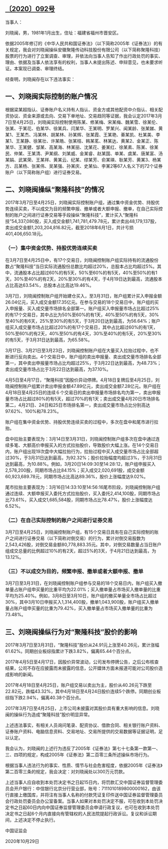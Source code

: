 ## [〔2020〕092号](http://www.csrc.gov.cn/pub/zjhpublic/G00306212/202012/t20201225_389393.htm)



当事人：

刘晓闽，男，1981年1月出生，住址：福建省福州市晋安区。



依据2005年修订的《中华人民共和国证券法》（以下简称2005年《证券法》）的有关规定，我会对刘晓闽操纵安徽聚隆传动科技股份有限公司（以下简称聚隆科技）股票的行为进行了立案调查、审理，并依法向当事人告知了作出行政处罚的事实、理由、依据及当事人依法享有的权利，当事人未提出陈述、申辩意见，也未要求听证。本案现已调查、审理终结。



经查明，刘晓闽存在以下违法事实：



## 一、刘晓闽实际控制的账户情况



根据梁某超指认、证券账户名义持有人指认、资金方或其他配资中介指认、相关配资协议、资金来源或去向、交易下单地址、交易趋同等证据，我会认定2017年3月7日至4月25日，刘晓闽实际控制使用陈某、修某梅、宋某梅、魏某雪、徐某伦、张某、于某花、伯某华、徐某兵、闫某华、王某明、罗某兴、闻某龄、张某娣、黄某1、王某杰、冯某林、胡某林、孙某辉、张某霞、王某艳、綦某凯、杜某美、李某1、王某静、徐某壮、许某皓、张某桔、韩某茗、林某达、黄某2、金某正、陈某华、王某健、邹某、高某海、林某丽、沈某花、姜某红、徐某素、陈某、徐某民、仲某、王某清、尹某纲、刘某威、金某睿、赵某国、单某、虞某、唐某富、汤某娟、武某荣、王某祥、黄某云、纪某、缪某芳、俞某瑛、耿某芳、黄某3、杨某方、吕某杨、张某伟、吴某强、孙某庆、史某仙、李某2等67人名义下的72个证券账户（以下简称账户组）进行证券交易。



## 二、刘晓闽操纵“聚隆科技”的情况



2017年3月7日至4月25日，刘晓闽实际控制账户组，通过集中资金优势、持股优势连续买卖，不以成交为目的频繁申报、撤单或者大额申报、撤单，在自己实际控制的账户之间进行证券交易等手段操纵“聚隆科技”，累计买入“聚隆科技”54,337,080股，买入成交金额1,741,781,479.78元，累计卖出48,179,137股，卖出成交金额1,203,204,816.82元，截至2018年6月1日，共计亏损401,406,650.18元。



### （一）集中资金优势、持股优势连续买卖



在3月7日至4月25日中，有17个交易日，刘晓闽控制账户组实际持有的流通股份数占“聚隆科技”当日实际流通股份总数比均超过20%，总股本占比均超过5%。其中，流通股本占比超过60%的有5天，50%至60%的有5天，40%至50%的有1天，30%至40%的有2天，20%至30%的有4天，于4月19日达到最高，流通股本占比高达63.54%，总股本占比高达19.46%。

3月7日，刘晓闽控制账户组开始建仓买入，至3月31日，账户组累计买入申报金额26.04亿元，买入成交金额17.35亿元。在参与交易的18个交易日中，账户组的买入申报量、买入成交量市场排名全部第一。账户组买入申报量市场占比超过25%的有17个交易日，其中占比为50%至60%的有1天，40%至50%的有5天，30%至40%的有6天，25%至30%的有5天，于3月20日达到最高，为56.64%；账户组买入成交量市场占比超过20%的有17个交易日，其中占比超过60%的有1天，50%至60%的有2天，40%至50%的有4天，30%至40%的有5天，20%至30%的有5天，于3月31日达到最高，为65.58%。

3月17日、3月21日至3月23日，刘晓闽控制账户组在大量买入拉抬过程中，也不断进行反向卖出。4个交易日中，账户组的卖出申报量、卖出成交量市场排名全部第一，其中卖出申报量市场占比均超过25%，于3月22日达到最高，为48.73%；卖出成交量市场占比于3月22日达到最高，为37.10%。

4月5日至4月17日，“聚隆科技”因股价异动停牌。4月18日复牌后至4月25日，刘晓闽控制账户组累计卖出申报金额47.89亿元，卖出成交金额7.28亿元。账户组在4月18日至4月25日的连续６个交易日的卖出申报量市场排名均为第一，卖出申报量市场占比超过80%的有5天，超过70%的有1天；卖出成交量4月20日市场排名第二，4月21日、24日和25日市场排名第一，卖出成交量市场占比分别高达97.62%、100%和78.23%。

账户组在集中资金优势、持股优势连续买卖的过程中，多次在盘中和尾市进行拉抬。

盘中拉抬主要表现为：3月14日至3月31日，刘晓闽控制账户组多次在盘中通过连续多笔、大额高价申报买入的方式拉抬股价，导致股价大幅上涨。在14个交易日内，账户组出现19次盘中大幅拉抬行为，拉抬过程中买入成交量市场占比全部超过30%，于3月31日达到最高，为92.32%；股价拉抬幅度均超过3%，于3月31日达到最高，为10.88%。例如，3月20日14:09:30至14:28:12，账户组申报买入2,578,200股，同期市场占比84.15%；买入成交2,020,691股，成交金额60,923,689.78元，同期市场占比高达89.36%，股价上涨幅度达9.02%。

尾市拉抬主要表现为：3月16日14:33:10至14:56:16尾市阶段，刘晓闽控制账户组通过连续、大额申报买入委托方式拉抬股价，买入委托2,414,100股，同期市场占比73.61%，买入成交1,685,584股，同期市场占比78.47%，股价上涨幅度达6.52%。

### （二）在自己实际控制的账户之间进行证券交易

3月7日至4月25日，刘晓闽控制账户组，有15个交易日具有在自己实际控制的账户之间进行证券交易（以下简称对倒交易）的行为，累计对倒交易股数为2,543,426股，对倒交易金额80,778,883.35元。其中，对倒交易数量占当日账户组成交总量的比例超过10%的有2天，超过5%的3天，于4月21日达到最高，为13.12%。

### （三）不以成交为目的，频繁申报、撤单或者大额申报、撤单

3月7日至3月31日，在刘晓闽控制账户组参与交易的18个交易日内，账户组买入撤单量占账户组申买量的比重平均为22.01%；买入撤单量占市场买入撤单量的比重平均为25.40%。例如，3月8日至3月10日，账户组的撤买单量全市场占比超过30%，其中3月10日申报买入1,314,400股，撤单1,043,900股，账户组买入撤单量占账户组申买量的比重为79.42%，买入撤单量占市场买入撤单量的比重为73.48%。

## 三、刘晓闽操纵行为对“聚隆科技”股价的影响

2017年3月7日至3月31日，“聚隆科技”股价从24.91元上涨至40.26元，累计涨幅61.62%。同期创业板综指累计下跌3.82%，偏离65.44个百分点。

2017年4月5日至4月17日，因股价异常波动，公司发布停牌公告，之后公布核查结果，公司不存在应披露而未披露的信息，公开媒体方面未报道可能对公司股价造成影响的新闻。

2017年4月18日至4月25日，账户组交易以卖出为主，股价从40.26元下跌至22.82元，跌幅43.32%，其中4月18日至4月24日股价连续5个跌停。同期创业板综指下跌2.94%，偏离40.38个百分点。

2017年3月7日至4月25日，上市公司未披露对其股价具有重大影响的信息。刘晓闽的操纵行为造成“聚隆科技”股价明显异常。

上述违法事实，有相关人员询问笔录、配资协议、借款合同、相关银行账户资料、证券账户资料、电脑信息资料、交易地址、交易所提供的交易数据等证据证明，足以认定。

我会认为，刘晓闽的上述行为违反了2005年《证券法》第七十七条第一款第一、三、四项的规定，构成2005年《证券法》第二百零三条所述操纵市场行为。

根据当事人违法行为的事实、性质、情节与社会危害程度，依据2005年《证券法》第二百零三条的规定，我会决定：对刘晓闽处以300万元罚款。

上述当事人应自收到本处罚决定书之日起15日内，将罚款汇交中国证券监督管理委员会开户银行：中信银行北京分行营业部，账号：7111010189800000162，由该行直接上缴国库，并将注有当事人名称的付款凭证复印件送中国证券监督管理委员会行政处罚委员会办公室备案。当事人如果对本处罚决定不服，可在收到本处罚决定书之日起60日内向中国证券监督管理委员会申请行政复议，也可在收到本处罚决定书之日起6个月内直接向有管辖权的人民法院提起行政诉讼。复议和诉讼期间，上述决定不停止执行。

 

 

中国证监会   

2020年10月29日  
